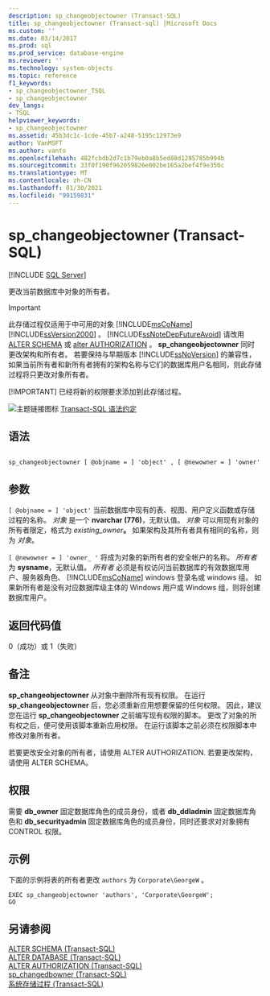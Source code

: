 ```yaml
---
description: sp_changeobjectowner (Transact-SQL)
title: sp_changeobjectowner (Transact-sql) |Microsoft Docs
ms.custom: ''
ms.date: 03/14/2017
ms.prod: sql
ms.prod_service: database-engine
ms.reviewer: ''
ms.technology: system-objects
ms.topic: reference
f1_keywords:
- sp_changeobjectowner_TSQL
- sp_changeobjectowner
dev_langs:
- TSQL
helpviewer_keywords:
- sp_changeobjectowner
ms.assetid: 45b3dc1c-1cde-45b7-a248-5195c12973e9
author: VanMSFT
ms.author: vanto
ms.openlocfilehash: 482fcbdb2d7c1b79eb0a8b5ed88d1295785b994b
ms.sourcegitcommit: 33f0f190f962059826e002be165a2bef4f9e350c
ms.translationtype: MT
ms.contentlocale: zh-CN
ms.lasthandoff: 01/30/2021
ms.locfileid: "99159831"
---
```

# <a name="sp_changeobjectowner-transact-sql"></a>sp_changeobjectowner (Transact-SQL)
[!INCLUDE [SQL Server](../../includes/applies-to-version/sqlserver.md)]

  更改当前数据库中对象的所有者。  
  
> [!IMPORTANT]
>  此存储过程仅适用于中可用的对象 [!INCLUDE[msCoName](../../includes/msconame-md.md)] [!INCLUDE[ssVersion2000](../../includes/ssversion2000-md.md)] 。 [!INCLUDE[ssNoteDepFutureAvoid](../../includes/ssnotedepfutureavoid-md.md)] 请改用 [ALTER SCHEMA](../../t-sql/statements/alter-schema-transact-sql.md) 或 [alter AUTHORIZATION](../../t-sql/statements/alter-authorization-transact-sql.md) 。 **sp_changeobjectowner** 同时更改架构和所有者。 若要保持与早期版本 [!INCLUDE[ssNoVersion](../../includes/ssnoversion-md.md)] 的兼容性，如果当前所有者和新所有者拥有的架构名称与它们的数据库用户名相同，则此存储过程将只更改对象所有者。  
> 
> [!IMPORTANT]
>  已经将新的权限要求添加到此存储过程。  
  
 ![主题链接图标](../../database-engine/configure-windows/media/topic-link.gif "“主题链接”图标") [Transact-SQL 语法约定](../../t-sql/language-elements/transact-sql-syntax-conventions-transact-sql.md)  
  
## <a name="syntax"></a>语法  
  
```  
  
sp_changeobjectowner [ @objname = ] 'object' , [ @newowner = ] 'owner'  
```  
  
## <a name="arguments"></a>参数  
`[ @objname = ] 'object'` 当前数据库中现有的表、视图、用户定义函数或存储过程的名称。 *对象* 是一个 **nvarchar (776)**，无默认值。 *对象* 可以用现有对象的所有者限定，格式为 _existing_owner_**。** 如果架构及其所有者具有相同的名称，则为 _对象_。  
  
`[ @newowner = ] 'owner_ '` 将成为对象的新所有者的安全帐户的名称。 *所有者* 为 **sysname**，无默认值。 *所有者* 必须是有权访问当前数据库的有效数据库用户、服务器角色、 [!INCLUDE[msCoName](../../includes/msconame-md.md)] windows 登录名或 windows 组。 如果新所有者是没有对应数据库级主体的 Windows 用户或 Windows 组，则将创建数据库用户。  
  
## <a name="return-code-values"></a>返回代码值  
 0（成功）或 1（失败）  
  
## <a name="remarks"></a>备注  
 **sp_changeobjectowner** 从对象中删除所有现有权限。 在运行 **sp_changeobjectowner** 后，您必须重新应用想要保留的任何权限。 因此，建议您在运行 **sp_changeobjectowner** 之前编写现有权限的脚本。 更改了对象的所有权之后，便可使用该脚本重新应用权限。 在运行该脚本之前必须在权限脚本中修改对象所有者。  
  
 若要更改安全对象的所有者，请使用 ALTER AUTHORIZATION. 若要更改架构，请使用 ALTER SCHEMA。  
  
## <a name="permissions"></a>权限  
 需要 **db_owner** 固定数据库角色的成员身份，或者 **db_ddladmin** 固定数据库角色和 **db_securityadmin** 固定数据库角色的成员身份，同时还要求对对象拥有 CONTROL 权限。  
  
## <a name="examples"></a>示例  
 下面的示例将表的所有者更改 `authors` 为 `Corporate\GeorgeW` 。  
  
```  
EXEC sp_changeobjectowner 'authors', 'Corporate\GeorgeW';  
GO  
```  
  
## <a name="see-also"></a>另请参阅  
 [ALTER SCHEMA (Transact-SQL)](../../t-sql/statements/alter-schema-transact-sql.md)   
 [ALTER DATABASE (Transact-SQL)](../../t-sql/statements/alter-database-transact-sql.md)   
 [ALTER AUTHORIZATION (Transact-SQL)](../../t-sql/statements/alter-authorization-transact-sql.md)   
 [sp_changedbowner (Transact-SQL)](../../relational-databases/system-stored-procedures/sp-changedbowner-transact-sql.md)   
 [系统存储过程 (Transact-SQL)](../../relational-databases/system-stored-procedures/system-stored-procedures-transact-sql.md)  
  
  
